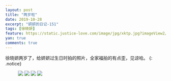 ```yaml
---
layout: post
title: "两岁啦"
date: 2019-10-28
excerpt: "妍妍的日记-151"
tags: [徐晓妍]
feature: https://static.justice-love.com/image/jpg/xktp.jpg?imageView2/1/w/1200/h/500
yan: true
comments: true
---
```

徐晓妍两岁了，给妍妍过生日时拍的照片，全家福拍的有点歪，见谅哈。
{: .notice}
<figure>
    <img src="{{ site.staticUrl }}/yanyan/image/liangsuile1.jpeg?imageMogr2/auto-orient" />
    <img src="{{ site.staticUrl }}/yanyan/image/liangsuile2.jpeg?imageMogr2/auto-orient" />
    <img src="{{ site.staticUrl }}/yanyan/image/liangsuile3.jpeg?imageMogr2/auto-orient" />
    <img src="{{ site.staticUrl }}/yanyan/image/liangsuile4.jpeg?imageMogr2/auto-orient" />
</figure>
